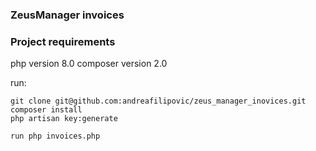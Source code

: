 ### ZeusManager invoices

### Project requirements
 php version 8.0
 composer version 2.0

run:
```
git clone git@github.com:andreafilipovic/zeus_manager_inovices.git
composer install
php artisan key:generate

run php invoices.php
```